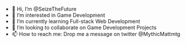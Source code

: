 - 👋 Hi, I’m @SeizeTheFuture
- 👀 I’m interested in Game Development
- 🌱 I’m currently learning Full-stack Web Development
- 💞️ I’m looking to collaborate on Game Development Projects
- 📫 How to reach me: Drop me a message on twitter @MythicMattmtg

<!---
SeizeTheFuture/SeizeTheFuture is a ✨ special ✨ repository because its `README.md` (this file) appears on your GitHub profile.
You can click the Preview link to take a look at your changes.
--->
